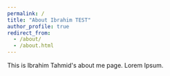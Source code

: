 ```yaml
---
permalink: /
title: "About Ibrahim TEST"
author_profile: true
redirect_from: 
  - /about/
  - /about.html
---
```


This is Ibrahim Tahmid's about me page.
Lorem Ipsum.
